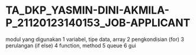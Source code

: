 # TA_DKP_YASMIN-DINI-AKMILA-P_21120123140153_JOB-APPLICANT
modul yang digunakan
1 variabel, tipe data, array
2 pengkondisian (for)
3 perulangan (if else)
4 function, method
5 queue
6 gui
